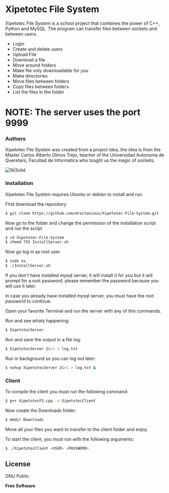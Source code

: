 # Xipetotec File System

Xipetotec File System is a school project that combines the power of C++, Python and MySQL. The program can transfer files between sockets and between users.

  - Login
  - Create and delete users
  - Upload File
  - Download a file
  - Move around folders
  - Make file only downloadable for you
  - Make directories
  - Move files between folders
  - Copy files between folders
  - List the files in the folder


# NOTE: The server uses the port 9999

### Authors

Xipetotec File System was created from a project idea, the idea is from the Master Carlos Alberto Olmos Trejo, teacher of the Universidad Autonoma de Queretaro, Facultad de Informatica who tought us the magic of sockets.

![N|Solid](http://posgradofif.uaq.mx/images/MIEVEA/nab/coordinador_mievea.JPG)


### Installation

Xipetotec File System requires Ubuntu or debian to install and run.

First download the repository
```sh
$ git clone https://github.com/mroctavious/Xipetotec-File-System.git
```

Now go to the folder and change the permission of the installation script and run the script
```sh
$ cd Xipetotec-File-System
$ chmod 755 InstallServer.sh
```

Now go log in as root user.
```sh
$ sudo su
$ ./InstallServer.sh
```

If you don't have installed mysql server, it will install it for you but it will prompt for a root password, please remember the password because you will use it later.

In case you already have installed mysql server, you must have the root password to continue.

Open your favorite Terminal and run the server with any of this commands.

Run and see whats happening:
```sh
$ XipetotecServer
```

Run and save the output in a file log:
```sh
$ XipetotecServer 2&>1 > log.txt
```

Run in background so you can log out later:
```sh
$ nohup XipetotecServer 2&>1 > log.txt &
```

### Client
To compile the client you must run the following command:
```sh
$ g++ XipetotecFS.cpp -o XipetotecClient
```

Now create the Downloads folder:
```sh
$ mkdir Downloads
```
Move all your files you want to transfer to the client folder and enjoy.

To start the client, you must run with the following arguments:
```sh
$ ./XipetotecClient <USER> <PASSWORD>
```

License
----

GNU Public


**Free Software**

